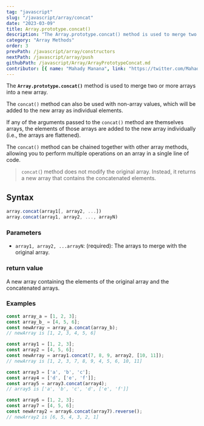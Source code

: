 ```yaml
---
tag: "javascript"
slug: "/javascript/array/concat"
date: "2023-03-09"
title: Array.prototype.concat()
description: "The Array.prototype.concat() method is used to merge two or more arrays into a new array."
category: "Array Methods"
order: 3
prevPath: /javascript/array/constructors
nextPath: /javascript/array/push
githubPath: /javascript/Array/ArrayPrototypeConcat.md
contributor: [{ name: "Mahady Manana", link: "https://twitter.com/MahadyManana" }, { name: "Haja", link: "https://twitter.com/Haja261M" }]
---
```



The **`Array.prototype.concat()`** method is used to merge two or more arrays into a new array.

The `concat()` method can also be used with non-array values, which will be added to the new array as individual elements.

If any of the arguments passed to the `concat()` method are themselves arrays, the elements of those arrays are added to the new array individually (i.e., the arrays are flattened).

The `concat()` method can be chained together with other array methods, allowing you to perform multiple operations on an array in a single line of code.

> `concat(`) method does not modify the original array. Instead, it returns a new array that contains the concatenated elements.

## Syntax

```javascript
array.concat(array1[, array2, ...])
array.concat(array1, array2, ..., arrayN)

```

### Parameters

- `array1, array2, ...arrayN`:  (required): The arrays to merge with the original array.

### return value

A new array containing the elements of the original array and the concatenated arrays.

### Examples

```javascript
const array_a = [1, 2, 3];
const array_b_ = [4, 5, 6];
const newArray = array_a.concat(array_b);
// newArray is [1, 2, 3, 4, 5, 6]

const array1 = [1, 2, 3];
const array2 = [4, 5, 6];
const newArray = array1.concat(7, 8, 9, array2, [10, 11]);
// newArray is [1, 2, 3, 7, 8, 9, 4, 5, 6, 10, 11]

const array3 = ['a', 'b', 'c'];
const array4 = ['d', ['e', 'f']];
const array5 = array3.concat(array4);
// array5 is ['a', 'b', 'c', 'd', ['e', 'f']]

const array6 = [1, 2, 3];
const array7 = [4, 5, 6];
const newArray2 = array6.concat(array7).reverse();
// newArray2 is [6, 5, 4, 3, 2, 1]

```

